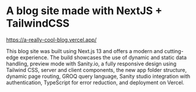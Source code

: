 # A blog site made with NextJS + TailwindCSS

https://a-really-cool-blog.vercel.app/

This blog site was built using Next.js 13 and offers a modern and cutting-edge experience. The build showcases the use of dynamic and static data handling, preview mode with Sanity.io, a fully responsive design using Tailwind CSS, server and client components, the new app folder structure, dynamic page routing, GROQ query language, Sanity studio integration with authentication, TypeScript for error reduction, and deployment on Vercel.

